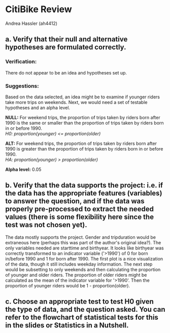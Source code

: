 # CitiBike Review
Andrea Hassler (ah4412)  

## a. Verify that their null and alternative hypotheses are formulated correctly.
### Verification:
There do not appear to be an idea and hypotheses set up.  
### Suggestions: 
Based on the data selected, an idea might be to examine if younger riders take more trips on weekends. Next, we would need a set of testable hypotheses and an alpha level.  

**NULL:** For weekend trips, the proportion of trips taken by riders born after 1990 is the same or smaller than the proportion of trips taken by riders born in or before 1990.  
_H0: proportion(younger) <= proportion(older)_

**ALT:** For weekend trips, the proportion of trips taken by riders born after 1990 is greater than the proportion of trips taken by riders born in or before 1990.  
_HA: proportion(younger) > proportion(older)_

**Alpha level:** 0.05

## b. Verify that the data supports the project: i.e. if the data has the appropriate features (variables) to answer the question, and if the data was properly pre-processed to extract the needed values (there is some flexibility here since the test was not chosen yet).

The data mostly supports the project. Gender and tripduration would be extraneous here (perhaps this was part of the author's original idea?). The only variables needed are starttime and birthyear. It looks like birthyear was correctly transformed to an indicator variable ('>1990') of 0 for born in/before 1990 and 1 for born after 1990. The first plot is a nice visualization of the data, though it still includes weekday information. The next step would be subsetting to only weekends and then calculating the proportion of younger and older riders. The proportion of older riders might be calculated as the mean of the indicator variable for '>1990'. Then the proportion of younger riders would be 1 - proportion(older).  

## c. Choose an appropriate test to test H0 given the type of data, and the question asked. You can refer to the flowchart of statistical tests for this in the slides or Statistics in a Nutshell.





